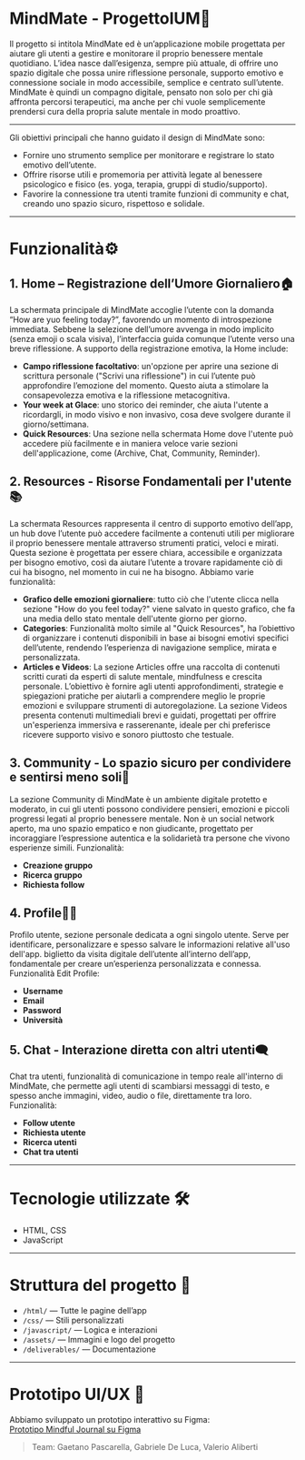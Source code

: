 # MindMate - ProgettoIUM🧠
Il progetto si intitola MindMate ed è un’applicazione mobile progettata per aiutare gli utenti a gestire e monitorare il proprio benessere mentale quotidiano.
L’idea nasce dall’esigenza, sempre più attuale, di offrire uno spazio digitale che possa unire riflessione personale, supporto emotivo e connessione sociale in modo accessibile, semplice e centrato sull’utente.
MindMate è quindi un compagno digitale, pensato non solo per chi già affronta percorsi terapeutici, ma anche per chi vuole semplicemente prendersi cura della propria salute mentale in modo proattivo.

---

Gli obiettivi principali che hanno guidato il design di MindMate sono:
- Fornire uno strumento semplice per monitorare e registrare lo stato emotivo dell’utente.
- Offrire risorse utili e promemoria per attività legate al benessere psicologico e fisico (es. yoga, terapia, gruppi di studio/supporto).
- Favorire la connessione tra utenti tramite funzioni di community e chat, creando uno spazio sicuro, rispettoso e solidale.

---

# Funzionalità⚙️

## 1. Home – Registrazione dell’Umore Giornaliero🏠
La schermata principale di MindMate accoglie l’utente con la domanda “How are yuo feeling today?”, favorendo un momento di introspezione immediata.
Sebbene la selezione dell’umore avvenga in modo implicito (senza emoji o scala visiva), l’interfaccia guida comunque l’utente verso una breve riflessione.
A supporto della registrazione emotiva, la Home include:
- **Campo riflessione facoltativo**: un'opzione per aprire una sezione di scrittura personale ("Scrivi una riflessione") in cui l’utente può approfondire l’emozione del momento. Questo aiuta a stimolare la consapevolezza emotiva e la riflessione metacognitiva.
- **Your week at Glace**: uno storico dei reminder, che aiuta l'utente a ricordargli, in modo visivo e non invasivo, cosa deve svolgere durante il giorno/settimana.
- **Quick Resources**: Una sezione nella schermata Home dove l'utente può accedere più facilmente e in maniera veloce varie sezioni dell'applicazione, come (Archive, Chat, Community, Reminder).

## 2. Resources - Risorse Fondamentali per l'utente📚
La schermata Resources rappresenta il centro di supporto emotivo dell’app, un hub dove l’utente può accedere facilmente a contenuti utili per migliorare il proprio benessere mentale attraverso strumenti pratici, veloci e mirati.
Questa sezione è progettata per essere chiara, accessibile e organizzata per bisogno emotivo, così da aiutare l’utente a trovare rapidamente ciò di cui ha bisogno, nel momento in cui ne ha bisogno.
Abbiamo varie funzionalità:
- **Grafico delle emozioni giornaliere**: tutto ciò che l'utente clicca nella sezione "How do you feel today?" viene salvato in questo grafico, che fa una media dello stato mentale dell'utente giorno per giorno.
- **Categories**: Funzionalità molto simile al "Quick Resources",  ha l’obiettivo di organizzare i contenuti disponibili in base ai bisogni emotivi specifici dell’utente, rendendo l’esperienza di navigazione semplice, mirata e personalizzata.
- **Articles e Videos**: La sezione Articles offre una raccolta di contenuti scritti curati da esperti di salute mentale, mindfulness e crescita personale. L’obiettivo è fornire agli utenti approfondimenti, strategie e spiegazioni pratiche per aiutarli a comprendere meglio le proprie emozioni e sviluppare strumenti di autoregolazione. La sezione Videos presenta contenuti multimediali brevi e guidati, progettati per offrire un'esperienza immersiva e rasserenante, ideale per chi preferisce ricevere supporto visivo e sonoro piuttosto che testuale.

## 3. Community -  Lo spazio sicuro per condividere e sentirsi meno soli👥
La sezione Community di MindMate è un ambiente digitale protetto e moderato, in cui gli utenti possono condividere pensieri, emozioni e piccoli progressi legati al proprio benessere mentale. Non è un social network aperto, ma uno spazio empatico e non giudicante, progettato per incoraggiare l’espressione autentica e la solidarietà tra persone che vivono esperienze simili.
Funzionalità: 
- **Creazione gruppo**
- **Ricerca gruppo**
- **Richiesta follow**

## 4. Profile🧑👤
Profilo utente, sezione personale dedicata a ogni singolo utente. Serve per identificare, personalizzare e spesso salvare le informazioni relative all'uso dell'app. biglietto da visita digitale dell’utente all’interno dell’app, fondamentale per creare un’esperienza personalizzata e connessa.
Funzionalità Edit Profile: 
- **Username**
- **Email**
- **Password**
- **Università**

## 5. Chat - Interazione diretta con altri utenti🗨️
Chat tra utenti, funzionalità di comunicazione in tempo reale all'interno di MindMate, che permette agli utenti di scambiarsi messaggi di testo, e spesso anche immagini, video, audio o file, direttamente tra loro.
Funzionalità:
- **Follow utente**
- **Richiesta utente**
- **Ricerca utenti**
- **Chat tra utenti**

---

# Tecnologie utilizzate 🛠️

- HTML, CSS
- JavaScript

---

# Struttura del progetto 📂

- `/html/` — Tutte le pagine dell’app
- `/css/` — Stili personalizzati
- `/javascript/` — Logica e interazioni
- `/assets/` — Immagini e logo del progetto
- `/deliverables/` — Documentazione

---

# Prototipo UI/UX 🎨

Abbiamo sviluppato un prototipo interattivo su Figma:  
[Prototipo Mindful Journal su Figma](https://www.figma.com/proto/Zg0eyr7FEhCsyZqVwQlmfX/Progetto-IUM?node-id=1-2&t=HiEJ27SodOjO7xAM-0&scaling=scale-down&content-scaling=fixed&page-id=0%3A1&starting-point-node-id=2029%3A1472&show-proto-sidebar=1)



> Team: Gaetano Pascarella, Gabriele De Luca, Valerio Aliberti
